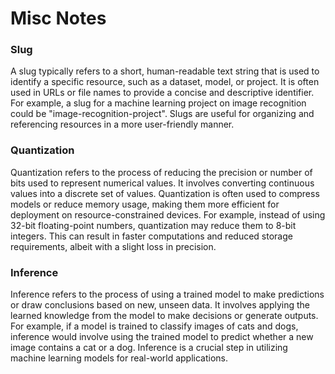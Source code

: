 # Misc Notes

### Slug
A slug typically refers to a short, human-readable text string that is used to identify a specific resource, such as 
a dataset, model, or project. It is often used in URLs or file names to provide a concise and descriptive identifier. 
For example, a slug for a machine learning project on image recognition could be "image-recognition-project". Slugs 
are useful for organizing and referencing resources in a more user-friendly manner.

### Quantization 
Quantization refers to the process of reducing the precision or number of bits used to represent numerical values. 
It involves converting continuous values into a discrete set of values. Quantization is often used to compress models 
or reduce memory usage, making them more efficient for deployment on resource-constrained devices. For example, instead 
of using 32-bit floating-point numbers, quantization may reduce them to 8-bit integers. This can result in faster 
computations and reduced storage requirements, albeit with a slight loss in precision.

### Inference
Inference refers to the process of using a trained model to make predictions or draw conclusions based on new, unseen 
data. It involves applying the learned knowledge from the model to make decisions or generate outputs. For example, if 
a model is trained to classify images of cats and dogs, inference would involve using the trained model to predict whether 
a new image contains a cat or a dog. Inference is a crucial step in utilizing machine learning models for real-world applications.
